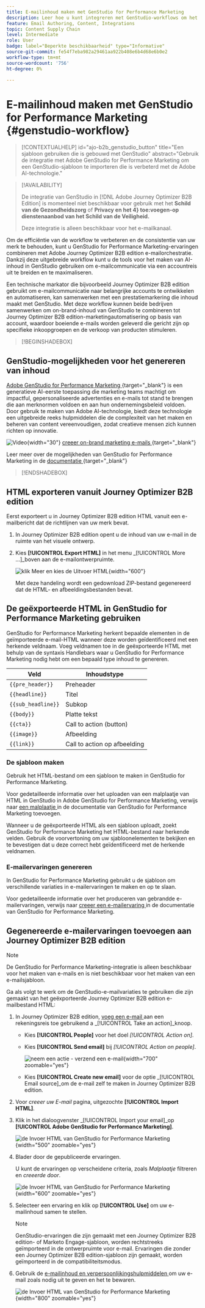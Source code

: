 ```yaml
---
title: E-mailinhoud maken met GenStudio for Performance Marketing
description: Leer hoe u kunt integreren met GenStudio-workflows om het ontwerp van e-mailervaringen te stroomlijnen.
feature: Email Authoring, Content, Integrations
topic: Content Supply Chain
level: Intermediate
role: User
badge: label="Beperkte beschikbaarheid" type="Informative"
source-git-commit: fe54f7eba982a29461aa922b408e6b4d68e6b0e2
workflow-type: tm+mt
source-wordcount: '756'
ht-degree: 0%

---
```


# E-mailinhoud maken met GenStudio for Performance Marketing {#genstudio-workflow}

>[!CONTEXTUALHELP]
>id="ajo-b2b_genstudio_button"
>title="Een sjabloon gebruiken die is gebouwd met GenStudio"
>abstract="Gebruik de integratie met Adobe GenStudio for Performance Marketing om een GenStudio-sjabloon te importeren die is verbeterd met de Adobe AI-technologie."

>[!AVAILABILITY]
>
>De integratie van GenStudio in [!DNL Adobe Journey Optimizer B2B Edition] is momenteel niet beschikbaar voor gebruik met het **Schild van de Gezondheidszorg** of **Privacy en het 4} toe:voegen-op dienstenaanbod van het Schild van de Veiligheid.**
>
>Deze integratie is alleen beschikbaar voor het e-mailkanaal.

Om de efficiëntie van de workflow te verbeteren en de consistentie van uw merk te behouden, kunt u GenStudio for Performance Marketing-ervaringen combineren met Adobe Journey Optimizer B2B edition e-mailorchestratie. Dankzij deze uitgebreide workflow kunt u de tools voor het maken van AI-inhoud in GenStudio gebruiken om e-mailcommunicatie via een accountreis uit te breiden en te maximaliseren.

Een technische markator die bijvoorbeeld Journey Optimizer B2B edition gebruikt om e-mailcommunicatie naar belangrijke accounts te ontwikkelen en automatiseren, kan samenwerken met een prestatiemarkering die inhoud maakt met GenStudio. Met deze workflow kunnen beide bedrijven samenwerken om on-brand-inhoud van GenStudio te combineren tot Journey Optimizer B2B edition-marketingautomatisering op basis van account, waardoor boeiende e-mails worden geleverd die gericht zijn op specifieke inkoopgroepen en de verkoop van producten stimuleren.

>[!BEGINSHADEBOX]

## GenStudio-mogelijkheden voor het genereren van inhoud

[ Adobe GenStudio for Performance Marketing ](https://business.adobe.com/products/genstudio-for-performance-marketing.html){target="_blank"} is een generatieve AI-eerste toepassing die marketing teams machtigt om impactful, gepersonaliseerde advertenties en e-mails tot stand te brengen die aan merknormen voldoen en aan hun ondernemingsbeleid voldoen. Door gebruik te maken van Adobe AI-technologie, biedt deze technologie een uitgebreide reeks hulpmiddelen die de complexiteit van het maken en beheren van content vereenvoudigen, zodat creatieve mensen zich kunnen richten op innovatie.

![ Video ](../../assets/do-not-localize/icon-video.svg){width="30"} [ creeer on-brand marketing e-mails ](https://experienceleague.adobe.com/en/docs/genstudio-for-performance-marketing-learn/tutorials/creating-experiences/creating-on-brand-emails){target="_blank"}

Leer meer over de mogelijkheden van GenStudio for Performance Marketing in de [ documentatie ](https://experienceleague.adobe.com/en/docs/genstudio-for-performance-marketing/user-guide/home){target="_blank"}

>[!ENDSHADEBOX]

## HTML exporteren vanuit Journey Optimizer B2B edition

Eerst exporteert u in Journey Optimizer B2B edition HTML vanuit een e-mailbericht dat de richtlijnen van uw merk bevat.

1. In Journey Optimizer B2B edition opent u de inhoud van uw e-mail in de ruimte van het visuele ontwerp.

1. Kies **[!UICONTROL Export HTML]** in het menu _[!UICONTROL More ...]_boven aan de e-mailontwerpruimte.

   ![ klik Meer en kies de Uitvoer HTML ](./assets/email-export-html.png){width="600"}

   Met deze handeling wordt een gedownload ZIP-bestand gegenereerd dat de HTML- en afbeeldingsbestanden bevat.

## De geëxporteerde HTML in GenStudio for Performance Marketing gebruiken

GenStudio for Performance Marketing herkent bepaalde elementen in de geïmporteerde e-mail-HTML wanneer deze worden geïdentificeerd met een herkende veldnaam. Voeg veldnamen toe in de geëxporteerde HTML met behulp van de syntaxis Handlebars waar u GenStudio for Performance Marketing nodig hebt om een bepaald type inhoud te genereren.

| Veld | Inhoudstype |
| ----------------- | ------------------------- |
| `{{pre_header}}` | Preheader |
| `{{headline}}` | Titel |
| `{{sub_headline}}` | Subkop |
| `{{body}}` | Platte tekst |
| `{{cta}}` | Call to action (button) |
| `{{image}}` | Afbeelding |
| `{{link}}` | Call to action op afbeelding |

### De sjabloon maken

Gebruik het HTML-bestand om een sjabloon te maken in GenStudio for Performance Marketing.

Voor gedetailleerde informatie over het uploaden van een malplaatje van HTML in GenStudio in Adobe GenStudio for Performance Marketing, verwijs naar [ een malplaatje ](https://experienceleague.adobe.com/en/docs/genstudio-for-performance-marketing/user-guide/content/templates/use-templates#add-a-template) in de documentatie van GenStudio for Performance Marketing toevoegen.

Wanneer u de geëxporteerde HTML als een sjabloon uploadt, zoekt GenStudio for Performance Marketing het HTML-bestand naar herkende velden. Gebruik de voorvertoning om uw sjabloonelementen te bekijken en te bevestigen dat u deze correct hebt geïdentificeerd met de herkende veldnamen.

### E-mailervaringen genereren

In GenStudio for Performance Marketing gebruikt u de sjabloon om verschillende variaties in e-mailervaringen te maken en op te slaan.

Voor gedetailleerde informatie over het produceren van gebrandde e-mailervaringen, verwijs naar [ creeer een e-mailervaring ](https://experienceleague.adobe.com/en/docs/genstudio-for-performance-marketing/user-guide/create/create-email-experience) in de documentatie van GenStudio for Performance Marketing.

## Gegenereerde e-mailervaringen toevoegen aan Journey Optimizer B2B edition

>[!NOTE]
>
>De GenStudio for Performance Marketing-integratie is alleen beschikbaar voor het maken van e-mails en is niet beschikbaar voor het maken van een e-mailsjabloon.

Ga als volgt te werk om de GenStudio-e-mailvariaties te gebruiken die zijn gemaakt van het geëxporteerde Journey Optimizer B2B edition e-mailbestand HTML:

1. In Journey Optimizer B2B edition, [ voeg een e-mail ](./add-email.md) aan een rekeningsreis toe gebruikend a _[!UICONTROL Take an action]_knoop.

   * Kies **[!UICONTROL People]** voor het doel _[!UICONTROL Action on]_.

   * Kies **[!UICONTROL Send email]** bij _[!UICONTROL Action on people]_.

     ![ neem een actie - verzend een e-mail ](./assets/journey-node-send-email.png){width="700" zoomable="yes"}

   * Kies **[!UICONTROL Create new email]** voor de optie _[!UICONTROL Email source]_om de e-mail zelf te maken in Journey Optimizer B2B edition.

1. Voor _creeer uw E-mail_ pagina, uitgezochte **[!UICONTROL Import HTML]**.

1. Klik in het dialoogvenster _[!UICONTROL Import your email]_op **[!UICONTROL Adobe GenStudio for Performance Marketing]**.

   ![ de Invoer HTML van GenStudio for Performance Marketing ](./assets/email-import-html-genstudio.png){width="500" zoomable="yes"}

1. Blader door de gepubliceerde ervaringen.

   U kunt de ervaringen op verscheidene criteria, zoals _Malplaatje_ filtreren en _creeerde door_.

   ![ de Invoer HTML van GenStudio for Performance Marketing ](./assets/email-import-select-gen-studio-experience.png){width="600" zoomable="yes"}

1. Selecteer een ervaring en klik op **[!UICONTROL Use]** om uw e-mailinhoud samen te stellen.

   >[!NOTE]
   >
   >GenStudio-ervaringen die zijn gemaakt met een Journey Optimizer B2B edition- of Marketo Engage-sjabloon, worden rechtstreeks geïmporteerd in de ontwerpruimte voor e-mail. Ervaringen die zonder een Journey Optimizer B2B edition-sjabloon zijn gemaakt, worden geïmporteerd in de compatibiliteitsmodus.

1. Gebruik de [ e-mailinhoud en verpersoonlijkingshulpmiddelen ](./email-authoring.md) om uw e-mail zoals nodig uit te geven en het te bewaren.

   ![ de Invoer HTML van GenStudio for Performance Marketing ](./assets/email-imported-experience.png){width="800" zoomable="yes"}
